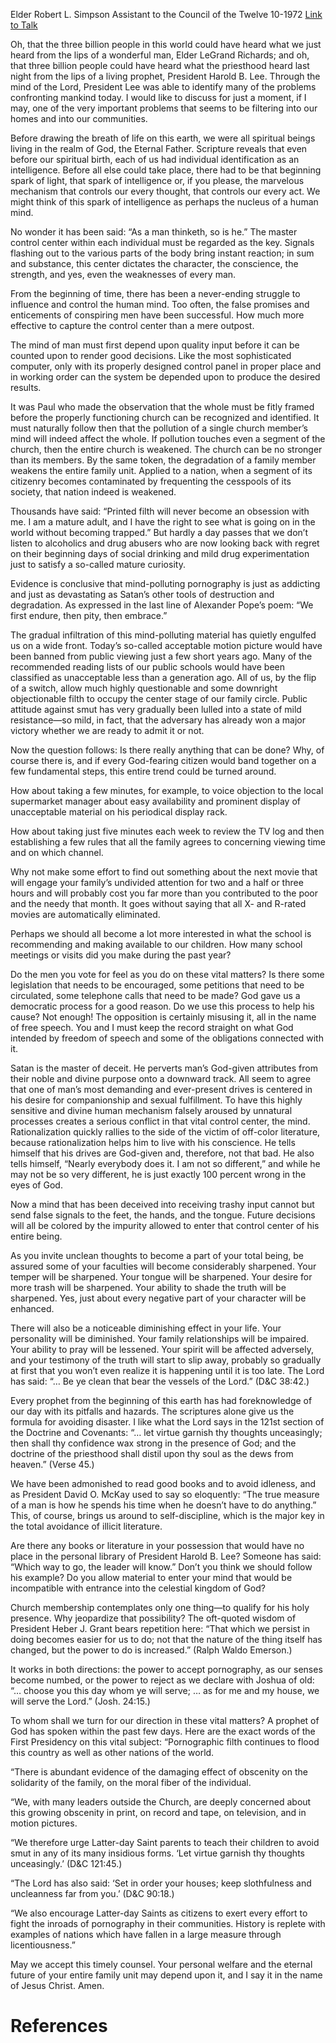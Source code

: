 Elder Robert L. Simpson
Assistant to the Council of the Twelve
10-1972
[Link to Talk](https://www.churchofjesuschrist.org/study/general-conference/1972/10/pollution-of-the-mind?lang=eng)

Oh, that the three billion people in this world could have heard what we just heard from the lips of a wonderful man, Elder LeGrand Richards; and oh, that three billion people could have heard what the priesthood heard last night from the lips of a living prophet, President Harold B. Lee. Through the mind of the Lord, President Lee was able to identify many of the problems confronting mankind today. I would like to discuss for just a moment, if I may, one of the very important problems that seems to be filtering into our homes and into our communities.

Before drawing the breath of life on this earth, we were all spiritual beings living in the realm of God, the Eternal Father. Scripture reveals that even before our spiritual birth, each of us had individual identification as an intelligence. Before all else could take place, there had to be that beginning spark of light, that spark of intelligence or, if you please, the marvelous mechanism that controls our every thought, that controls our every act. We might think of this spark of intelligence as perhaps the nucleus of a human mind.

No wonder it has been said: “As a man thinketh, so is he.” The master control center within each individual must be regarded as the key. Signals flashing out to the various parts of the body bring instant reaction; in sum and substance, this center dictates the character, the conscience, the strength, and yes, even the weaknesses of every man.

From the beginning of time, there has been a never-ending struggle to influence and control the human mind. Too often, the false promises and enticements of conspiring men have been successful. How much more effective to capture the control center than a mere outpost.

The mind of man must first depend upon quality input before it can be counted upon to render good decisions. Like the most sophisticated computer, only with its properly designed control panel in proper place and in working order can the system be depended upon to produce the desired results.

It was Paul who made the observation that the whole must be fitly framed before the properly functioning church can be recognized and identified. It must naturally follow then that the pollution of a single church member’s mind will indeed affect the whole. If pollution touches even a segment of the church, then the entire church is weakened. The church can be no stronger than its members. By the same token, the degradation of a family member weakens the entire family unit. Applied to a nation, when a segment of its citizenry becomes contaminated by frequenting the cesspools of its society, that nation indeed is weakened.

Thousands have said: “Printed filth will never become an obsession with me. I am a mature adult, and I have the right to see what is going on in the world without becoming trapped.” But hardly a day passes that we don’t listen to alcoholics and drug abusers who are now looking back with regret on their beginning days of social drinking and mild drug experimentation just to satisfy a so-called mature curiosity.

Evidence is conclusive that mind-polluting pornography is just as addicting and just as devastating as Satan’s other tools of destruction and degradation. As expressed in the last line of Alexander Pope’s poem: “We first endure, then pity, then embrace.”

The gradual infiltration of this mind-polluting material has quietly engulfed us on a wide front. Today’s so-called acceptable motion picture would have been banned from public viewing just a few short years ago. Many of the recommended reading lists of our public schools would have been classified as unacceptable less than a generation ago. All of us, by the flip of a switch, allow much highly questionable and some downright objectionable filth to occupy the center stage of our family circle. Public attitude against smut has very gradually been lulled into a state of mild resistance—so mild, in fact, that the adversary has already won a major victory whether we are ready to admit it or not.

Now the question follows: Is there really anything that can be done? Why, of course there is, and if every God-fearing citizen would band together on a few fundamental steps, this entire trend could be turned around.

How about taking a few minutes, for example, to voice objection to the local supermarket manager about easy availability and prominent display of unacceptable material on his periodical display rack.

How about taking just five minutes each week to review the TV log and then establishing a few rules that all the family agrees to concerning viewing time and on which channel.

Why not make some effort to find out something about the next movie that will engage your family’s undivided attention for two and a half or three hours and will probably cost you far more than you contributed to the poor and the needy that month. It goes without saying that all X- and R-rated movies are automatically eliminated.

Perhaps we should all become a lot more interested in what the school is recommending and making available to our children. How many school meetings or visits did you make during the past year?

Do the men you vote for feel as you do on these vital matters? Is there some legislation that needs to be encouraged, some petitions that need to be circulated, some telephone calls that need to be made? God gave us a democratic process for a good reason. Do we use this process to help his cause? Not enough! The opposition is certainly misusing it, all in the name of free speech. You and I must keep the record straight on what God intended by freedom of speech and some of the obligations connected with it.

Satan is the master of deceit. He perverts man’s God-given attributes from their noble and divine purpose onto a downward track. All seem to agree that one of man’s most demanding and ever-present drives is centered in his desire for companionship and sexual fulfillment. To have this highly sensitive and divine human mechanism falsely aroused by unnatural processes creates a serious conflict in that vital control center, the mind. Rationalization quickly rallies to the side of the victim of off-color literature, because rationalization helps him to live with his conscience. He tells himself that his drives are God-given and, therefore, not that bad. He also tells himself, “Nearly everybody does it. I am not so different,” and while he may not be so very different, he is just exactly 100 percent wrong in the eyes of God.

Now a mind that has been deceived into receiving trashy input cannot but send false signals to the feet, the hands, and the tongue. Future decisions will all be colored by the impurity allowed to enter that control center of his entire being.

As you invite unclean thoughts to become a part of your total being, be assured some of your faculties will become considerably sharpened. Your temper will be sharpened. Your tongue will be sharpened. Your desire for more trash will be sharpened. Your ability to shade the truth will be sharpened. Yes, just about every negative part of your character will be enhanced.

There will also be a noticeable diminishing effect in your life. Your personality will be diminished. Your family relationships will be impaired. Your ability to pray will be lessened. Your spirit will be affected adversely, and your testimony of the truth will start to slip away, probably so gradually at first that you won’t even realize it is happening until it is too late. The Lord has said: “… Be ye clean that bear the vessels of the Lord.” (D&C 38:42.)

Every prophet from the beginning of this earth has had foreknowledge of our day with its pitfalls and hazards. The scriptures alone give us the formula for avoiding disaster. I like what the Lord says in the 121st section of the Doctrine and Covenants: “… let virtue garnish thy thoughts unceasingly; then shall thy confidence wax strong in the presence of God; and the doctrine of the priesthood shall distil upon thy soul as the dews from heaven.” (Verse 45.)

We have been admonished to read good books and to avoid idleness, and as President David O. McKay used to say so eloquently: “The true measure of a man is how he spends his time when he doesn’t have to do anything.” This, of course, brings us around to self-discipline, which is the major key in the total avoidance of illicit literature.

Are there any books or literature in your possession that would have no place in the personal library of President Harold B. Lee? Someone has said: “Which way to go, the leader will know.” Don’t you think we should follow his example? Do you allow material to enter your mind that would be incompatible with entrance into the celestial kingdom of God?

Church membership contemplates only one thing—to qualify for his holy presence. Why jeopardize that possibility? The oft-quoted wisdom of President Heber J. Grant bears repetition here: “That which we persist in doing becomes easier for us to do; not that the nature of the thing itself has changed, but the power to do is increased.” (Ralph Waldo Emerson.)

It works in both directions: the power to accept pornography, as our senses become numbed, or the power to reject as we declare with Joshua of old: “… choose you this day whom ye will serve; … as for me and my house, we will serve the Lord.” (Josh. 24:15.)

To whom shall we turn for our direction in these vital matters? A prophet of God has spoken within the past few days. Here are the exact words of the First Presidency on this vital subject: “Pornographic filth continues to flood this country as well as other nations of the world.

“There is abundant evidence of the damaging effect of obscenity on the solidarity of the family, on the moral fiber of the individual.

“We, with many leaders outside the Church, are deeply concerned about this growing obscenity in print, on record and tape, on television, and in motion pictures.

“We therefore urge Latter-day Saint parents to teach their children to avoid smut in any of its many insidious forms. ‘Let virtue garnish thy thoughts unceasingly.’ (D&C 121:45.)

“The Lord has also said: ‘Set in order your houses; keep slothfulness and uncleanness far from you.’ (D&C 90:18.)

“We also encourage Latter-day Saints as citizens to exert every effort to fight the inroads of pornography in their communities. History is replete with examples of nations which have fallen in a large measure through licentiousness.”

May we accept this timely counsel. Your personal welfare and the eternal future of your entire family unit may depend upon it, and I say it in the name of Jesus Christ. Amen.

# References
